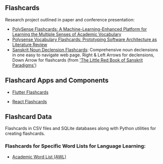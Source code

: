 ## Flashcards

Research project outlined in paper and conference presentation: 

- [PolySense Flashcards: A Machine-Learning-Enhanced Platform for Learning the Multiple Senses of Academic Vocabulary](https://www.academia.edu/82876397/PolySense_Flashcards_A_Machine_Learning_Enhanced_Platform_for_Learning_the_Multiple_Senses_of_Academic_Vocabulary)
- [Polysense Vocabulary Flashcards: Prototyping Software Architecture as Literature Review](https://www.academia.edu/69703798/Polysense_Vocabulary_Flashcards_Prototyping_Software_Architecture_as_Literature_Review)
- [Sanskrit Noun Declension Flashcards](https://jonfernq.github.io/reveal-flashcards/index.html#/3): Comprehensive noun declensions in one easy to navigate web page. Right & Left Arrows for declensions, Down Arrow for flashcards (from ['The Little Red Book of Sanskrit Paradigms'](https://archive.org/details/the-little-red-book))  

## Flashcard Apps and Components

- [Flutter Flashcards](https://github.com/jonfernq/Flutter-Flashcards)

- [React Flashcards](https://github.com/jonfernq/React-Flashcards) 

## Flashcard Data

Flashcards in CSV files and SQLite databases along with Python utilities for creating flashcards.

### Flashcards for Specific Word Lists for Language Learning:

- [Academic Word List (AWL)](https://github.com/jonfernq/Flashcard-Data/tree/main/Academic-Word-List)

